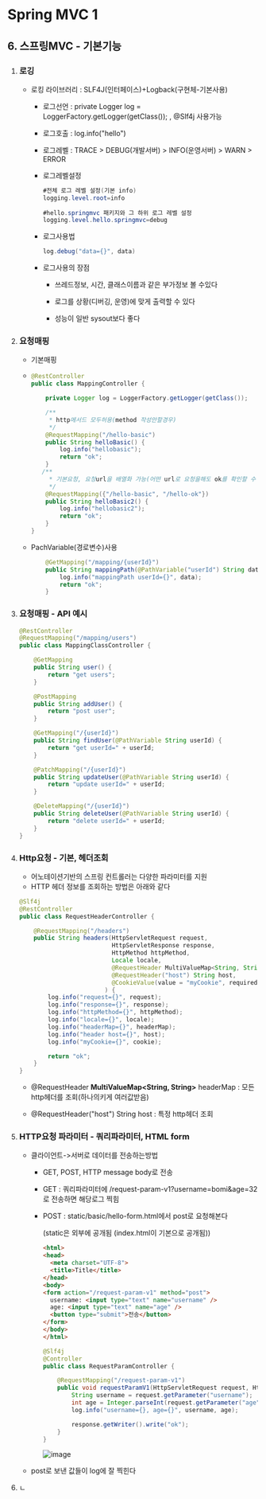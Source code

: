 # Spring MVC 1

## 6. 스프링MVC  - 기본기능

1. ### 로깅

   - 로킹 라이브러리 :  SLF4J(인터페이스)+Logback(구현체-기본사용)
     - 로그선언 : private Logger log = LoggerFactory.getLogger(getClass()); , @Slf4j 사용가능

     - 로그호출 : log.info("hello")

     - 로그레벨 : TRACE > DEBUG(개발서버) > INFO(운영서버) > WARN > ERROR

     - 로그레벨설정 

       ```java
       #전체 로그 레벨 설정(기본 info)
       logging.level.root=info
           
       #hello.springmvc 패키지와 그 하위 로그 레벨 설정
       logging.level.hello.springmvc=debug
       ```

     - 로그사용법

       ```java
       log.debug("data={}", data)
       ```

     - 로그사용의 장점

       - 쓰레드정보, 시간, 클래스이름과 같은 부가정보 볼 수있다

       - 로그를 상황(디버깅, 운영)에 맞게 출력할 수 있다

       - 성능이 일반 sysout보다 좋다

         

2. ### 요청매핑

   - 기본매핑

   - ```java
     @RestController
     public class MappingController {
     
         private Logger log = LoggerFactory.getLogger(getClass());
     
         /**
          * http메서드 모두허용(method 작성안할경우)
          */
         @RequestMapping("/hello-basic")
         public String helloBasic() {
             log.info("hellobasic");
             return "ok";
         }
      	/**
          * 기본요청, 요청url을 배열화 가능(어떤 url로 요청을해도 ok를 확인할 수 )
          */
         @RequestMapping({"/hello-basic", "/hello-ok"})
         public String helloBasic2() {
             log.info("hellobasic2");
             return "ok";
         }
     }
     ```

   - PachVariable(경로변수)사용

     ```java 
         @GetMapping("/mapping/{userId}")
         public String mappingPath(@PathVariable("userId") String data) {
             log.info("mappingPath userId={}", data);
             return "ok";
         }
     ```

     

3. ### 요청매핑 - API 예시

   ```JAVA
   @RestController
   @RequestMapping("/mapping/users")
   public class MappingClassController {
   
       @GetMapping
       public String user() {
           return "get users";
       }
   
       @PostMapping
       public String addUser() {
           return "post user";
       }
   
       @GetMapping("/{userId}")
       public String findUser(@PathVariable String userId) {
           return "get userId=" + userId;
       }
   
       @PatchMapping("/{userId}")
       public String updateUser(@PathVariable String userId) {
           return "update userId=" + userId;
       }
   
       @DeleteMapping("/{userId}")
       public String deleteUser(@PathVariable String userId) {
           return "delete userId=" + userId;
       }
   }
   ```

   

4. ### Http요청 - 기본, 헤더조회

   - 어노테이션기반의 스프링 컨트롤러는 다양한 파라미터를 지원
   - HTTP 헤더 정보를 조회하는 방법은 아래와 같다

   ```java
   @Slf4j
   @RestController
   public class RequestHeaderController {
   
       @RequestMapping("/headers")
       public String headers(HttpServletRequest request,
                             HttpServletResponse response,
                             HttpMethod httpMethod,
                             Locale locale,
                             @RequestHeader MultiValueMap<String, String> headerMap,
                             @RequestHeader("host") String host,
                             @CookieValue(value = "myCookie", required = false) String cookie
                           ) {
           log.info("request={}", request);
           log.info("response={}", response);
           log.info("httpMethod={}", httpMethod);
           log.info("locale={}", locale);
           log.info("headerMap={}", headerMap);
           log.info("header host={}", host);
           log.info("myCookie={}", cookie);
   
           return "ok";
       }
   }
   ```

   - @RequestHeader **MultiValueMap<String, String>** headerMap : 모든 http헤더를 조회(하나의키게 여러값받음)

   - @RequestHeader("host") String host : 특정 http헤더 조회

     

5. ### HTTP요청 파라미터 - 쿼리파라미터, HTML form

   - 클라이언트->서버로 데이터를 전송하는방법

     - GET, POST, HTTP message body로 전송

     - GET : 쿼리파라미터에 /request-param-v1?username=bomi&age=32로 전송하면  해당로그 찍힘

     - POST : static/basic/hello-form.html에서 post로 요청해본다

       (static은 외부에 공개됨 (index.html이 기본으로 공개됨))

       ```html
       <html>
       <head>
         <meta charset="UTF-8">
         <title>Title</title>
       </head>
       <body>
       <form action="/request-param-v1" method="post">
         username: <input type="text" name="username" />
         age: <input type="text" name="age" />
         <button type="submit">전송</button>
       </form>
       </body>
       </html>
       ```

       ```java
       @Slf4j
       @Controller
       public class RequestParamController {
       
           @RequestMapping("/request-param-v1")
           public void requestParamV1(HttpServletRequest request, HttpServletResponse response) throws IOException {
               String username = request.getParameter("username");
               int age = Integer.parseInt(request.getParameter("age"));
               log.info("username={}, age={}", username, age);
       
               response.getWriter().write("ok");
           }
       }
       ```

       ![image](https://user-images.githubusercontent.com/68681443/131473760-f4a3bcde-aa47-4234-86e1-907d2d7574c7.png)

   - post로 보낸 값들이 log에 잘 찍힌다

     

6. ㄴ